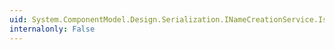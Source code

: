 ```yaml
---
uid: System.ComponentModel.Design.Serialization.INameCreationService.IsValidName(System.String)
internalonly: False
---
```


